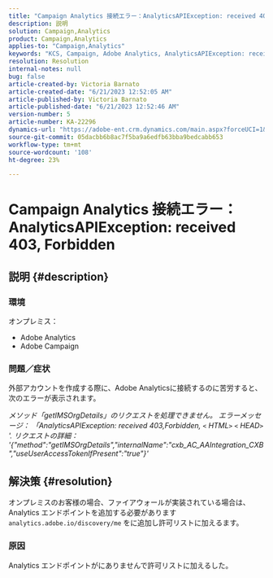 ```yaml
---
title: "Campaign Analytics 接続エラー：AnalyticsAPIException: received 403, Forbidden"
description: 説明
solution: Campaign,Analytics
product: Campaign,Analytics
applies-to: "Campaign,Analytics"
keywords: "KCS, Campaign, Adobe Analytics, AnalyticsAPIException: received 403, Forbidden, error, creating external account"
resolution: Resolution
internal-notes: null
bug: false
article-created-by: Victoria Barnato
article-created-date: "6/21/2023 12:52:05 AM"
article-published-by: Victoria Barnato
article-published-date: "6/21/2023 12:52:46 AM"
version-number: 5
article-number: KA-22296
dynamics-url: "https://adobe-ent.crm.dynamics.com/main.aspx?forceUCI=1&pagetype=entityrecord&etn=knowledgearticle&id=4ea421d6-cd0f-ee11-8f6d-6045bd006149"
source-git-commit: 05dacbb6b8ac7f5ba9a6edfb63bba9bedcabb653
workflow-type: tm+mt
source-wordcount: '108'
ht-degree: 23%

---
```


# Campaign Analytics 接続エラー：AnalyticsAPIException: received 403, Forbidden

## 説明 {#description}


### <b>環境</b>

オンプレミス：

- Adobe Analytics
- Adobe Campaign


### 問題／症状

外部アカウントを作成する際に、Adobe Analyticsに接続するのに苦労すると、次のエラーが表示されます。

*メソッド「getIMSOrgDetails」のリクエストを処理できません。 エラーメッセージ： 「AnalyticsAPIException: received 403,Forbidden, `<` HTML`>` `<` HEAD`>` &#39;. リクエストの詳細： &#39;{&quot;method&quot;:&quot;getIMSOrgDetails&quot;,&quot;internalName&quot;:&quot;cxb_AC_AAIntegration_CXB&quot;,&quot;useUserAccessTokenIfPresent&quot;:&quot;true&quot;}&#39;*


## 解決策 {#resolution}


オンプレミスのお客様の場合、ファイアウォールが実装されている場合は、Analytics エンドポイントを追加する必要があります `analytics.adobe.io/discovery/me` をに追加し許可リストに加えるます。

### 原因

Analytics エンドポイントがにありませんで許可リストに加えるした。
